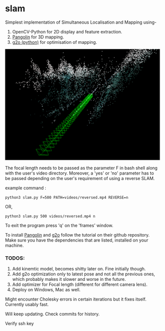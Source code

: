 # slam
Simplest implementation of Simultaneous Localisation and Mapping using-
1.  OpenCV-Python for 2D display and feature extraction.
2.  [Pangolin](https://github.com/uoip/pangolin) for 3D mapping. 
3.  [g2o (python)](https://github.com/uoip/pangolin) for optimisation of mapping.

![output on a test video](https://github.com/gittygupta/slam/blob/master/output.png)

The focal length needs to be passed as the parameter F in bash shell along with the user's video directory. Moreover, a 'yes' or 'no' parameter has to be passed depending on the user's requirement of using a reverse SLAM.

example command : 
```
python3 slam.py F=500 PATH=videos/reversed.mp4 REVERSE=n
```
OR,

```
python3 slam.py 500 videos/reversed.mp4 n
```

To exit the program press 'q' on the 'frames' window.

To install [Pangolin](https://github.com/uoip/pangolin) and [g2o](https://github.com/uoip/g2opy) follow the tutorial on their github repository. Make sure you have the dependencies that are listed, installed on your machine.

### TODOS:
1. Add kinemtic model, becomes shitty later on. Fine initially though.
2. Add g2o optimization only to latest pose and not all the previous ones, which probably makes it slower and worse in the future.
3. Add optimizer for Focal length (different for different camera lens).
4. Deploy on Windows, Mac as well.

Might encounter Cholesky errors in certain iterations but it fixes itself. Currently usably fast.

Will keep updating. Check commits for history.

Verify ssh key
